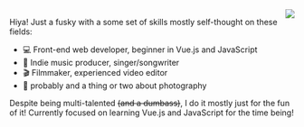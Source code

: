 <a href="https://github.com/anuraghazra/github-readme-stats">
  <img align="right" src="https://github-readme-stats.vercel.app/api/top-langs/?username=skepfusky&layout=compact&theme=dark&langs_count=10)">
</a>

Hiya! Just a fusky with a some set of skills mostly self-thought on these fields:
<ul>
<li> 💻 Front-end web developer, beginner in Vue.js and JavaScript </li>
<li> 🎵 Indie music producer, singer/songwriter </li>
<li> 🎬 Filmmaker, experienced video editor </li>
<li> 📸 probably and a thing or two about photography </li> 
</ul>

Despite being multi-talented <s>(and a dumbass)</s>, I do it mostly just for the fun of it! Currently focused on learning Vue.js and JavaScript for the time being!
